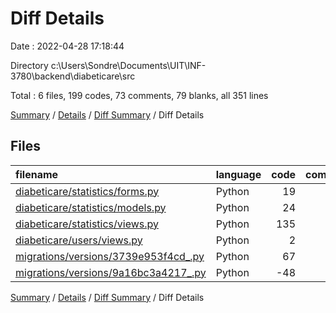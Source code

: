 # Diff Details

Date : 2022-04-28 17:18:44

Directory c:\Users\Sondre\Documents\UIT\INF-3780\backend\diabeticare\src

Total : 6 files,  199 codes, 73 comments, 79 blanks, all 351 lines

[Summary](results.md) / [Details](details.md) / [Diff Summary](diff.md) / Diff Details

## Files
| filename | language | code | comment | blank | total |
| :--- | :--- | ---: | ---: | ---: | ---: |
| [diabeticare/statistics/forms.py](/diabeticare/statistics/forms.py) | Python | 19 | 0 | 6 | 25 |
| [diabeticare/statistics/models.py](/diabeticare/statistics/models.py) | Python | 24 | 0 | 14 | 38 |
| [diabeticare/statistics/views.py](/diabeticare/statistics/views.py) | Python | 135 | 73 | 59 | 267 |
| [diabeticare/users/views.py](/diabeticare/users/views.py) | Python | 2 | 0 | 0 | 2 |
| [migrations/versions/3739e953f4cd_.py](/migrations/versions/3739e953f4cd_.py) | Python | 67 | 12 | 7 | 86 |
| [migrations/versions/9a16bc3a4217_.py](/migrations/versions/9a16bc3a4217_.py) | Python | -48 | -12 | -7 | -67 |

[Summary](results.md) / [Details](details.md) / [Diff Summary](diff.md) / Diff Details